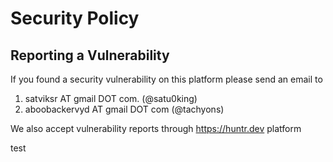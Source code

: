# Security Policy


## Reporting a Vulnerability

If you found a security vulnerability on this platform please send an email to 

1. satviksr AT gmail DOT com. (@satu0king)
2. aboobackervyd AT gmail DOT com (@tachyons)

We also accept vulnerability reports through https://huntr.dev platform

test
